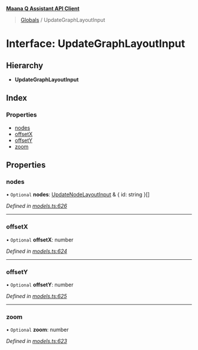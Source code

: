 **[Maana Q Assistant API Client](../README.md)**

> [Globals](../README.md) / UpdateGraphLayoutInput

# Interface: UpdateGraphLayoutInput

## Hierarchy

* **UpdateGraphLayoutInput**

## Index

### Properties

* [nodes](updategraphlayoutinput.md#nodes)
* [offsetX](updategraphlayoutinput.md#offsetx)
* [offsetY](updategraphlayoutinput.md#offsety)
* [zoom](updategraphlayoutinput.md#zoom)

## Properties

### nodes

• `Optional` **nodes**: [UpdateNodeLayoutInput](updatenodelayoutinput.md) & { id: string  }[]

*Defined in [models.ts:626](https://github.com/maana-io/q-assistant-client/blob/develop/src/models.ts#L626)*

___

### offsetX

• `Optional` **offsetX**: number

*Defined in [models.ts:624](https://github.com/maana-io/q-assistant-client/blob/develop/src/models.ts#L624)*

___

### offsetY

• `Optional` **offsetY**: number

*Defined in [models.ts:625](https://github.com/maana-io/q-assistant-client/blob/develop/src/models.ts#L625)*

___

### zoom

• `Optional` **zoom**: number

*Defined in [models.ts:623](https://github.com/maana-io/q-assistant-client/blob/develop/src/models.ts#L623)*

